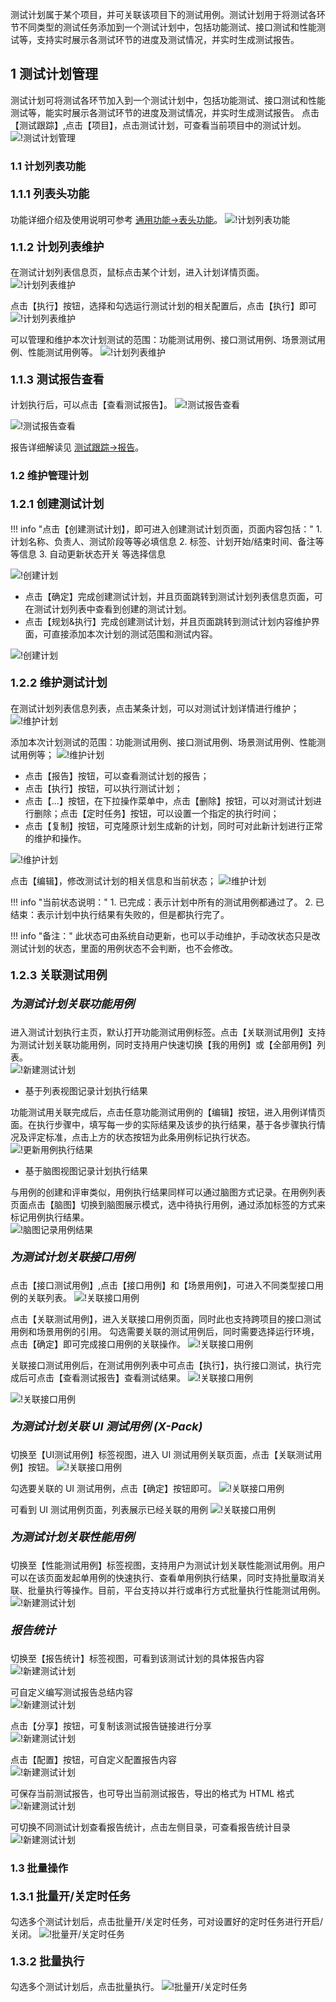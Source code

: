 测试计划属于某个项目，并可关联该项目下的测试用例。测试计划用于将测试各环节不同类型的测试任务添加到一个测试计划中，包括功能测试、接口测试和性能测试等，支持实时展示各测试环节的进度及测试情况，并实时生成测试报告。

## 1 测试计划管理
测试计划可将测试各环节加入到一个测试计划中，包括功能测试、接口测试和性能测试等，能实时展示各测试环节的进度及测试情况，并实时生成测试报告。
点击【测试跟踪】,点击【项目】，点击测试计划，可查看当前项目中的测试计划。<br>
![!测试计划管理](../../img/track/测试计划管理.png)

### 1.1 计划列表功能
#### <font size=4> 1.1.1 列表头功能 </font> 
功能详细介绍及使用说明可参考 [通用功能->表头功能](../../general/#6)。
![!计划列表功能](../../img/track/测试计划-列表头功能.png)

#### <font size=4> 1.1.2 计划列表维护 </font>
在测试计划列表信息页，鼠标点击某个计划，进入计划详情页面。
![!计划列表维护](../../img/track/计划列表维护1.png) 

点击【执行】按钮，选择和勾选运行测试计划的相关配置后，点击【执行】即可<br>
![!计划列表维护](../../img/track/测试计划区分环境.png)

可以管理和维护本次计划测试的范围：功能测试用例、接口测试用例、场景测试用例、性能测试用例等。
![!计划列表维护](../../img/track/计划列表维护2.png) 

#### <font size=4> 1.1.3 测试报告查看 </font> 
计划执行后，可以点击【查看测试报告】。
![!测试报告查看](../../img/track/查看测试报告.png) 

![!测试报告查看](../../img/track/查看测试计划报告.png)

报告详细解读见 [测试跟踪->报告](../test_report/)。

### 1.2 维护管理计划
#### <font size=4> 1.2.1 创建测试计划 </font>

!!! info "点击【创建测试计划】，即可进入创建测试计划页面，页面内容包括："
    1. 计划名称、负责人、测试阶段等等必填信息
    2. 标签、计划开始/结束时间、备注等等信息
    3. 自动更新状态开关 等选择信息
    
![!创建计划](../../img/track/创建测试计划1.png) 

- 点击【确定】完成创建测试计划，并且页面跳转到测试计划列表信息页面，可在测试计划列表中查看到创建的测试计划。
- 点击【规划&执行】完成创建测试计划，并且页面跳转到测试计划内容维护界面，可直接添加本次计划的测试范围和测试内容。

![!创建计划](../../img/track/创建测试计划3.png) 

#### <font size=4> 1.2.2 维护测试计划 </font>
在测试计划列表信息列表，点击某条计划，可以对测试计划详情进行维护；
![!维护计划](../../img/track/维护计划1.png) 

添加本次计划测试的范围：功能测试用例、接口测试用例、场景测试用例、性能测试用例等；
![!维护计划](../../img/track/维护计划2.png) 

- 点击【报告】按钮，可以查看测试计划的报告；
- 点击【执行】按钮，可以执行测试计划；
- 点击【...】按钮，在下拉操作菜单中，点击【删除】按钮，可以对测试计划进行删除；点击【定时任务】按钮，可以设置一个指定的执行时间；
- 点击【复制】按钮，可克隆原计划生成新的计划，同时可对此新计划进行正常的维护和操作。

![!维护计划](../../img/track/维护计划4.png) 

点击【编辑】，修改测试计划的相关信息和当前状态；
![!维护计划](../../img/track/维护计划5.png) 

!!! info "当前状态说明："
    1. 已完成：表示计划中所有的测试用例都通过了。
    2. 已结束：表示计划中执行结果有失败的，但是都执行完了。
    
!!! info "备注："
    此状态可由系统自动更新，也可以手动维护，手动改状态只是改测试计划的状态，里面的用例状态不会判断，也不会修改。

#### <font size=4> 1.2.3 关联测试用例 </font>
##### <font size=4> 为测试计划关联功能用例</font>	
进入测试计划执行主页，默认打开功能测试用例标签。点击【关联测试用例】支持为测试计划关联功能用例，同时支持用户快速切换【我的用例】或【全部用例】列表。<br>
![!新建测试计划](../../img/track/切换用例列表.png)

- 基于列表视图记录计划执行结果

功能测试用关联完成后，点击任意功能测试用例的【编辑】按钮，进入用例详情页面。在执行步骤中，填写每一步的实际结果及该步的执行结果，基于各步骤执行情况及评定标准，点击上方的状态按钮为此条用例标记执行状态。<br>
![!更新用例执行结果](../../img/track/更新用例执行结果.png)

- 基于脑图视图记录计划执行结果

与用例的创建和评审类似，用例执行结果同样可以通过脑图方式记录。在用例列表页面点击【脑图】切换到脑图展示模式，选中待执行用例，通过添加标签的方式来标记用例执行结果。<br>
![!脑图记录用例结果](../../img/track/脑图记录用例结果.png)

##### <font size=4> 为测试计划关联接口用例 </font>		
点击【接口测试用例】,点击【接口用例】和【场景用例】，可进入不同类型接口用例的关联列表。
![!关联接口用例](../../img/track/关联接口用例1.png)

点击【关联测试用例】，进入关联接口用例页面，同时此也支持跨项目的接口测试用例和场景用例的引用。
勾选需要关联的测试用例后，同时需要选择运行环境，点击【确定】即可完成接口用例的关联操作。
![!关联接口用例](../../img/track/关联接口用例2.png)

关联接口测试用例后，在测试用例列表中可点击【执行】，执行接口测试，执行完成后可点击【查看测试报告】查看测试结果。
![!关联接口用例](../../img/track/关联接口用例4.png)

![!关联接口用例](../../img/track/关联接口用例5.png)

##### <font size=4> 为测试计划关联 UI 测试用例 (X-Pack)</font>		
切换至【UI测试用例】标签视图，进入 UI 测试用例关联页面，点击【关联测试用例】按钮。
![!关联接口用例](../../img/track/关联UI测试用例1.png)

勾选要关联的 UI 测试用例，点击【确定】按钮即可。
![!关联接口用例](../../img/track/关联UI测试用例2.png)

可看到 UI 测试用例页面，列表展示已经关联的用例
![!关联接口用例](../../img/track/关联UI测试用例3.png)

##### <font size=4> 为测试计划关联性能用例 </font>		
切换至【性能测试用例】标签视图，支持用户为测试计划关联性能测试用例。用户可以在该页面发起单用例的快速执行、查看单用例执行结果，同时支持批量取消关联、批量执行等操作。目前，平台支持以并行或串行方式批量执行性能测试用例。<br>
![!新建测试计划](../../img/track/测试计划关联性能用例.png)

##### <font size=4> 报告统计 </font>	
切换至【报告统计】标签视图，可看到该测试计划的具体报告内容<br>
![!新建测试计划](../../img/track/测试计划报告统计.png)

可自定义编写测试报告总结内容 <br>
![!新建测试计划](../../img/track/测试计划报告统计编写总结.png)

点击【分享】按钮，可复制该测试报告链接进行分享<br>
![!新建测试计划](../../img/track/测试计划报告分享链接.png)

点击【配置】按钮，可自定义配置报告内容<br>
![!新建测试计划](../../img/track/测试计划报告统计配置.png)

可保存当前测试报告，也可导出当前测试报告，导出的格式为 HTML 格式<br>
![!新建测试计划](../../img/track/测试计划报告保存导出.png)

可切换不同测试计划查看报告统计，点击左侧目录，可查看报告统计目录<br>
![!新建测试计划](../../img/track/测试计划报告目录.png)

### 1.3 批量操作
#### <font size=4> 1.3.1 批量开/关定时任务 </font>
勾选多个测试计划后，点击批量开/关定时任务，可对设置好的定时任务进行开启/关闭。
![!批量开/关定时任务](../../img/track/批量开关定时任务.png)	

#### <font size=4> 1.3.2 批量执行 </font>
勾选多个测试计划后，点击批量执行。
![!批量开/关定时任务](../../img/track/批量执行.png)	